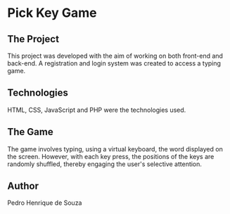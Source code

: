 # Pick Key Game

## The Project

This project was developed with the aim of working on both front-end and back-end. A registration and login system was created to access a typing game.

## Technologies

HTML, CSS, JavaScript and PHP were the technologies used.

## The Game

The game involves typing, using a virtual keyboard, the word displayed on the screen. However, with each key press, the positions of the keys are randomly shuffled, thereby engaging the user's selective attention.

## Author

Pedro Henrique de Souza

